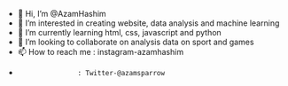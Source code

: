 - 👋 Hi, I’m @AzamHashim
- 👀 I’m interested in creating website, data analysis and machine learning
- 🌱 I’m currently learning html, css, javascript and python
- 💞️ I’m looking to collaborate on analysis data on sport and games
- 📫 How to reach me : instagram-azamhashim
-                    : Twitter-@azamsparrow

<!---
AzamHashim/AzamHashim is a ✨ special ✨ repository because its `README.md` (this file) appears on your GitHub profile.
You can click the Preview link to take a look at your changes.
--->
